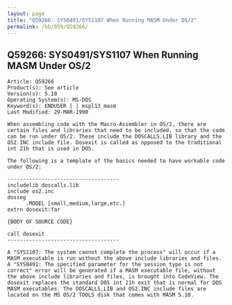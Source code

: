 ```yaml
---
layout: page
title: "Q59266: SYS0491/SYS1107 When Running MASM Under OS/2"
permalink: /kb/059/Q59266/
---
```


## Q59266: SYS0491/SYS1107 When Running MASM Under OS/2

	Article: Q59266
	Product(s): See article
	Version(s): 5.10
	Operating System(s): MS-DOS
	Keyword(s): ENDUSER | | mspl13_masm
	Last Modified: 29-MAR-1990
	
	When assembling code with the Macro-Assembler in OS/2, there are
	certain files and libraries that need to be included, so that the code
	can be run under OS/2. These include the DOSCALLS.LIB library and the
	OS2.INC include file. Dosexit is called as opposed to the traditional
	int 21h that is used in DOS.
	
	The following is a template of the basics needed to have workable code
	under OS/2:
	
	------------------------------------
	includelib doscalls.lib
	include os2.inc
	dosseg
	      .MODEL [small,medium,large,etc.]
	extrn dosexit:far
	
	{BODY OF SOURCE CODE}
	
	call dosexit
	------------------------------------
	
	A "SYS1107: The system cannot complete the process" will occur if a
	MASM executable is run without the above include libraries and files.
	A "SYS0491: The specified parameter for the session type is not
	correct" error will be generated if a MASM executable file, without
	the above include libraries and files, is brought into CodeView. The
	dosexit replaces the standard DOS int 21h exit that is normal for DOS
	MASM executables. The DOSCALLS.LIB and OS2.INC include files are
	located on the MS OS/2 TOOLS disk that comes with MASM 5.10.
